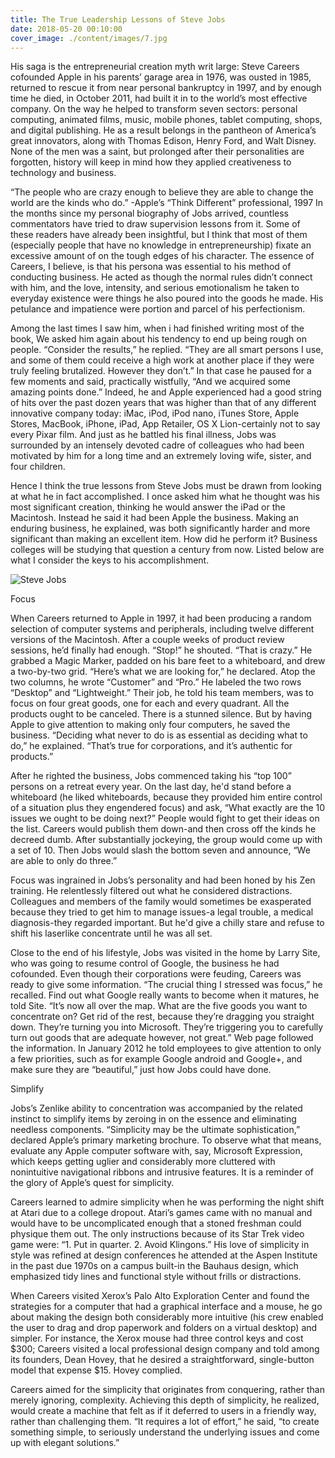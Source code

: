 ```yaml
---
title: The True Leadership Lessons of Steve Jobs
date: 2018-05-20 00:10:00
cover_image: ./content/images/7.jpg
---
```




His saga is the entrepreneurial creation myth writ large: Steve Careers cofounded Apple in his parents’ garage area in 1976, was ousted in 1985, returned to rescue it from near personal bankruptcy in 1997, and by enough time he died, in October 2011, had built it in to the world’s most effective company. On the way he helped to transform seven sectors: personal computing, animated films, music, mobile phones, tablet computing, shops, and digital publishing. He as a result belongs in the pantheon of America’s great innovators, along with Thomas Edison, Henry Ford, and Walt Disney. None of the men was a saint, but prolonged after their personalities are forgotten, history will keep in mind how they applied creativeness to technology and business.

“The people who are crazy enough to believe they are able to change the world are the kinds who do.”
-Apple’s “Think Different” professional, 1997
In the months since my personal biography of Jobs arrived, countless commentators have tried to draw supervision lessons from it. Some of these readers have already been insightful, but I think that most of them (especially people that have no knowledge in entrepreneurship) fixate an excessive amount of on the tough edges of his character. The essence of Careers, I believe, is that his persona was essential to his method of conducting business. He acted as though the normal rules didn’t connect with him, and the love, intensity, and serious emotionalism he taken to everyday existence were things he also poured into the goods he made. His petulance and impatience were portion and parcel of his perfectionism.

Among the last times I saw him, when i had finished writing most of the book, We asked him again about his tendency to end up being rough on people. “Consider the results,” he replied. “They are all smart persons I use, and some of them could receive a high work at another place if they were truly feeling brutalized. However they don’t.” In that case he paused for a few moments and said, practically wistfully, “And we acquired some amazing points done.” Indeed, he and Apple experienced had a good string of hits over the past dozen years that was higher than that of any different innovative company today: iMac, iPod, iPod nano, iTunes Store, Apple Stores, MacBook, iPhone, iPad, App Retailer, OS X Lion-certainly not to say every Pixar film. And just as he battled his final illness, Jobs was surrounded by an intensely devoted cadre of colleagues who had been motivated by him for a long time and an extremely loving wife, sister, and four children.

Hence I think the true lessons from Steve Jobs must be drawn from looking at what he in fact accomplished. I once asked him what he thought was his most significant creation, thinking he would answer the iPad or the Macintosh. Instead he said it had been Apple the business. Making an enduring business, he explained, was both significantly harder and more significant than making an excellent item. How did he perform it? Business colleges will be studying that question a century from now. Listed below are what I consider the keys to his accomplishment.

![Steve Jobs](/content/images/8.jpg)

Focus

When Careers returned to Apple in 1997, it had been producing a random selection of computer systems and peripherals, including twelve different versions of the Macintosh. After a couple weeks of product review sessions, he’d finally had enough. “Stop!” he shouted. “That is crazy.” He grabbed a Magic Marker, padded on his bare feet to a whiteboard, and drew a two-by-two grid. “Here’s what we are looking for,” he declared. Atop the two columns, he wrote “Customer” and “Pro.” He labeled the two rows “Desktop” and “Lightweight.” Their job, he told his team members, was to focus on four great goods, one for each and every quadrant. All the products ought to be canceled. There is a stunned silence. But by having Apple to give attention to making only four computers, he saved the business. “Deciding what never to do is as essential as deciding what to do,” he explained. “That’s true for corporations, and it’s authentic for products.”

After he righted the business, Jobs commenced taking his “top 100” persons on a retreat every year. On the last day, he'd stand before a whiteboard (he liked whiteboards, because they provided him entire control of a situation plus they engendered focus) and ask, “What exactly are the 10 issues we ought to be doing next?” People would fight to get their ideas on the list. Careers would publish them down-and then cross off the kinds he decreed dumb. After substantially jockeying, the group would come up with a set of 10. Then Jobs would slash the bottom seven and announce, “We are able to only do three.”

Focus was ingrained in Jobs’s personality and had been honed by his Zen training. He relentlessly filtered out what he considered distractions. Colleagues and members of the family would sometimes be exasperated because they tried to get him to manage issues-a legal trouble, a medical diagnosis-they regarded important. But he'd give a chilly stare and refuse to shift his laserlike concentrate until he was all set.

Close to the end of his lifestyle, Jobs was visited in the home by Larry Site, who was going to resume control of Google, the business he had cofounded. Even though their corporations were feuding, Careers was ready to give some information. “The crucial thing I stressed was focus,” he recalled. Find out what Google really wants to become when it matures, he told Site. “It’s now all over the map. What are the five goods you want to concentrate on? Get rid of the rest, because they’re dragging you straight down. They’re turning you into Microsoft. They’re triggering you to carefully turn out goods that are adequate however, not great.” Web page followed the information. In January 2012 he told employees to give attention to only a few priorities, such as for example Google android and Google+, and make sure they are “beautiful,” just how Jobs could have done.

Simplify

Jobs’s Zenlike ability to concentration was accompanied by the related instinct to simplify items by zeroing in on the essence and eliminating needless components. “Simplicity may be the ultimate sophistication,” declared Apple’s primary marketing brochure. To observe what that means, evaluate any Apple computer software with, say, Microsoft Expression, which keeps getting uglier and considerably more cluttered with nonintuitive navigational ribbons and intrusive features. It is a reminder of the glory of Apple’s quest for simplicity.

Careers learned to admire simplicity when he was performing the night shift at Atari due to a college dropout. Atari’s games came with no manual and would have to be uncomplicated enough that a stoned freshman could physique them out. The only instructions because of its Star Trek video game were: “1. Put in quarter. 2. Avoid Klingons.” His love of simplicity in style was refined at design conferences he attended at the Aspen Institute in the past due 1970s on a campus built-in the Bauhaus design, which emphasized tidy lines and functional style without frills or distractions.

When Careers visited Xerox’s Palo Alto Exploration Center and found the strategies for a computer that had a graphical interface and a mouse, he go about making the design both considerably more intuitive (his crew enabled the user to drag and drop paperwork and folders on a virtual desktop) and simpler. For instance, the Xerox mouse had three control keys and cost $300; Careers visited a local professional design company and told among its founders, Dean Hovey, that he desired a straightforward, single-button model that expense $15. Hovey complied.

Careers aimed for the simplicity that originates from conquering, rather than merely ignoring, complexity. Achieving this depth of simplicity, he realized, would create a machine that felt as if it deferred to users in a friendly way, rather than challenging them. “It requires a lot of effort,” he said, “to create something simple, to seriously understand the underlying issues and come up with elegant solutions.”

